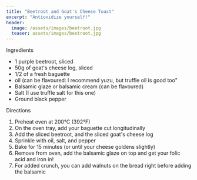 ```yaml
---
title: "Beetroot and Goat's Cheese Toast"
excerpt: "Antioxidize yourself!"
header:
  image: /assets/images/beetroot.jpg
  teaser: assets/images/beetroot.jpg
---
```


Ingredients
 
* 1 purple beetroot, sliced
* 50g of goat's cheese log, sliced
* 1/2 of a fresh baguette
* oil (can be flavoured: I recommend yuzu, but truffle oil is good too"
* Balsamic glaze or balsamic cream (can be flavoured)
* Salt (I use truffle salt for this one)
* Ground black pepper

Directions

1. Preheat oven at 200°C (392°F)
2. On the oven tray, add your baguette cut longitudinally
3. Add the sliced beetroot, and the sliced goat's cheese log
4. Sprinkle with oil, salt, and pepper
5. Bake for 15 minutes (or until your cheese goldens slightly)
6. Remove from oven, add the balsamic glaze on top and get your folic acid and iron in! 
7. For added crunch, you can add walnuts on the bread right before adding the balsamic

